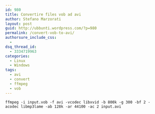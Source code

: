```yaml
---
id: 980
title: Convertire files vob ad avi
author: Stefano Marzorati
layout: post
guid: http://ubbunti.wordpress.com/?p=980
permalink: /convert-vob-to-avi/
authorsure_include_css:
  - 
dsq_thread_id:
  - 3334719963
categories:
  - Linux
  - Windows
tags:
  - avi
  - convert
  - ffmpeg
  - vob
---
```

`ffmpeg -i input.vob -f avi -vcodec libxvid -b 800k -g 300 -bf 2 -acodec libmp3lame -ab 128k -ar 44100 -ac 2 input.avi`